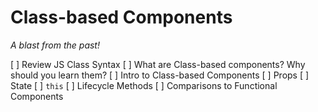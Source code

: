 # Class-based Components

_A blast from the past!_

[ ] Review JS Class Syntax
[ ] What are Class-based components? Why should you learn them?
[ ] Intro to Class-based Components
[ ] Props
[ ] State
[ ] `this`
[ ] Lifecycle Methods
[ ] Comparisons to Functional Components
